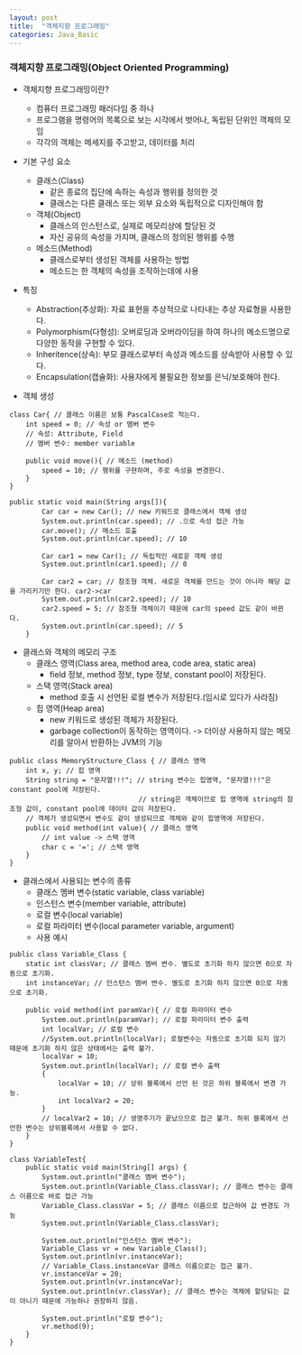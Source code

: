 ```yaml
---
layout: post
title:  "객체지향 프로그래밍"
categories: Java_Basic
---
```


### 객체지향 프로그래밍(Object Oriented Programming)
- 객체지향 프로그래밍이란?
   * 컴퓨터 프로그래밍 패러다임 중 하나
   * 프로그램을 명령어의 목록으로 보는 시각에서 벗어나, 독립된 단위인 객체의 모임
   * 각각의 객체는 메세지를 주고받고, 데이터를 처리
- 기본 구성 요소
   * 클래스(Class)
      + 같은 종료의 집단에 속하는 속성과 행위를 정의한 것
      + 클래스는 다른 클래스 또는 외부 요소와 독립적으로 디자인해야 함
   * 객체(Object)
      + 클래스의 인스턴스로, 실제로 메모리상에 할당된 것
      + 자신 공유의 속성을 가지며, 클래스의 정의된 행위를 수행
   * 메소드(Method)
      + 클래스로부터 생성된 객체를 사용하는 방법
      + 메소드는 한 객체의 속성을 조작하는데에 사용
- 특징
   * Abstraction(추상화): 자료 표현을 추상적으로 나타내는 추상 자료형을 사용한다.
   * Polymorphism(다형성): 오버로딩과 오버라이딩을 하여 하나의 메소드명으로 다양한 동작을 구현할 수 있다.
   * Inheritence(상속): 부모 클래스로부터 속성과 메소드를 상속받아 사용할 수 있다.
   * Encapsulation(캡슐화): 사용자에게 불필요한 정보를 은닉/보호해야 한다.

- 객체 생성
```
class Car{ // 클래스 이름은 보통 PascalCase로 적는다.
    int speed = 0; // 속성 or 멤버 변수
    // 속성: Attribute, Field
    // 멤버 변수: member variable

    public void move(){ // 메소드 (method)
        speed = 10; // 행위를 구현하며, 주로 속성을 변경한다.
    }
}
```
```
public static void main(String args[]){
        Car car = new Car(); // new 키워드로 클래스에서 객체 생성
        System.out.println(car.speed); // .으로 속성 접근 가능
        car.move(); // 메소드 호출
        System.out.println(car.speed); // 10

        Car car1 = new Car(); // 독립적인 새로운 객체 생성
        System.out.println(car1.speed); // 0

        Car car2 = car; // 참조형 객체. 새로운 객체를 만드는 것이 아니라 해당 값을 가리키기만 한다. car2->car
        System.out.println(car2.speed); // 10
        car2.speed = 5; // 참조형 객체이기 때문에 car의 speed 값도 같이 바뀐다.
        System.out.println(car.speed); // 5
    }
```

- 클래스와 객체의 메모리 구조
   * 클래스 영역(Class area, method area, code area, static area)
      + field 정보, method 정보, type 정보, constant pool이 저장된다.
   * 스택 영역(Stack area)
      + method 호출 시 선언된 로컬 변수가 저장된다.(임시로 있다가 사라짐)
   * 힙 영역(Heap area)
      + new 키워드로 생성된 객체가 저장된다.
      + garbage collection이 동작하는 영역이다. -> 더이상 사용하지 않는 메모리를 알아서 반환하는 JVM의 기능
```
public class MemoryStructure_Class { // 클래스 영역
    int x, y; // 힙 영역
    String string = "문자열!!!"; // string 변수는 힙영역, "문자열!!!"은 constant pool에 저장된다.
                                // string은 객체이므로 힙 영역에 string의 참조형 값이, constant pool에 데이터 값이 저장된다.
    // 객체가 생성되면서 변수도 같이 생성되므로 객체와 같이 힙영역에 저장된다.
    public void method(int value){ // 클래스 영역
        // int value -> 스택 영역
        char c = '='; // 스택 영역
    }
}
```

- 클래스에서 사용되는 변수의 종류
   * 클래스 멤버 변수(static variable, class variable)
   * 인스턴스 변수(member variable, attribute)
   * 로컬 변수(local variable)
   * 로컬 파라미터 변수(local parameter variable, argument)
   * 사용 예시
```
public class Variable_Class {
    static int classVar; // 클래스 멤버 변수. 별도로 초기화 하지 않으면 0으로 자동으로 초기화.
    int instanceVar; // 인스턴스 멤버 변수. 별도로 초기화 하지 않으면 0으로 자동으로 초기화.

    public void method(int paramVar){ // 로컬 파라미터 변수
        System.out.println(paramVar); // 로컬 파라미터 변수 출력
        int localVar; // 로컬 변수
        //System.out.println(localVar); 로컬변수는 자동으로 초기화 되지 않기 때문에 초기화 하지 않은 상태에서는 출력 불가.
        localVar = 10;
        System.out.println(localVar); // 로컬 변수 출력
        {
            localVar = 10; // 상위 블록에서 선언 된 것은 하위 블록에서 변경 가능.
            int localVar2 = 20;
        }
        // localVar2 = 10; // 생명주기가 끝났으므로 접근 불가. 하위 블록에서 선언한 변수는 상위블록에서 사용할 수 없다.
    }
}
```
```
class VariableTest{
    public static void main(String[] args) {
        System.out.println("클래스 멤버 변수");
        System.out.println(Variable_Class.classVar); // 클래스 변수는 클래스 이름으로 바로 접근 가능
        Variable_Class.classVar = 5; // 클래스 이름으로 접근하여 값 변경도 가능
        System.out.println(Variable_Class.classVar);

        System.out.println("인스턴스 멤버 변수");
        Variable_Class vr = new Variable_Class();
        System.out.println(vr.instanceVar);
        // Variable_Class.instanceVar 클래스 이름으로는 접근 불가.
        vr.instanceVar = 20;
        System.out.println(vr.instanceVar);
        System.out.println(vr.classVar); // 클래스 변수는 객체에 할당되는 값이 아니기 때문에 가능하나 권장하지 않음.

        System.out.println("로컬 변수");
        vr.method(9);
    }
}
```
